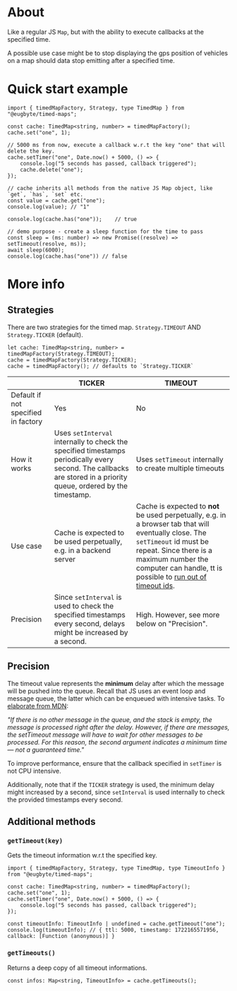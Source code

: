 # About

Like a regular JS `Map`, but with the ability to execute callbacks at the specified time.

A possible use case might be to stop displaying the gps position of vehicles on a map should data stop emitting after a specified time.

# Quick start example

```
import { timedMapFactory, Strategy, type TimedMap } from "@eugbyte/timed-maps";

const cache: TimedMap<string, number> = timedMapFactory();
cache.set("one", 1);

// 5000 ms from now, execute a callback w.r.t the key "one" that will delete the key.
cache.setTimer("one", Date.now() + 5000, () => {
    console.log("5 seconds has passed, callback triggered");
    cache.delete("one");
});

// cache inherits all methods from the native JS Map object, like `get`, `has`, `set` etc.
const value = cache.get("one");
console.log(value); // "1"

console.log(cache.has("one"));    // true

// demo purpose - create a sleep function for the time to pass
const sleep = (ms: number) => new Promise((resolve) => setTimeout(resolve, ms));
await sleep(6000);
console.log(cache.has("one")) // false
```

# More info

## Strategies

There are two strategies for the timed map. `Strategy.TIMEOUT` AND `Strategy.TICKER` (default).

```
let cache: TimedMap<string, number> = timedMapFactory(Strategy.TIMEOUT);
cache = timedMapFactory(Strategy.TICKER);
cache = timedMapFactory(); // defaults to `Strategy.TICKER`
```

|                                     | TICKER                                                                                                                                                             | TIMEOUT                                                                                                                                                                                                                                                                                                                              |
| ----------------------------------- | ------------------------------------------------------------------------------------------------------------------------------------------------------------------ | ------------------------------------------------------------------------------------------------------------------------------------------------------------------------------------------------------------------------------------------------------------------------------------------------------------------------------------ |
| Default if not specified in factory | Yes                                                                                                                                                                | No                                                                                                                                                                                                                                                                                                                                   |
| How it works                        | Uses `setInterval` internally to check the specified timestamps periodically every second. The callbacks are stored in a priority queue, ordered by the timestamp. | Uses `setTimeout` internally to create multiple timeouts                                                                                                                                                                                                                                                                             |
| Use case                            | Cache is expected to be used perpetually, e.g. in a backend server                                                                                                 | Cache is expected to <b>not</b> be used perpetually, e.g. in a browser tab that will eventually close. The `setTimeout` id must be repeat. Since there is a maximum number the computer can handle, tt is possible to [run out of timeout ids](https://stackoverflow.com/questions/53102524/does-javascript-run-out-of-timeout-ids). |
| Precision                           | Since `setInterval` is used to check the specified timestamps every second, delays might be increased by a second.                                                 | High. However, see more below on "Precision".                                                                                                                                                                                                                                                                                        |

## Precision

The timeout value represents the <b>minimum</b> delay after which the message will be pushed into the queue.
Recall that JS uses an event loop and message queue, the latter which can be enqueued with intensive tasks. To [elaborate from MDN](https://developer.mozilla.org/en-US/docs/Web/JavaScript/Event_loop#adding_messages):

<i>"If there is no other message in the queue, and the stack is empty, the message is processed right after the delay. However, if there are messages, the setTimeout message will have to wait for other messages to be processed. For this reason, the second argument indicates a minimum time — not a guaranteed time."</i>

To improve performance, ensure that the callback specified in `setTimer` is not CPU intensive.

Additionally, note that if the `TICKER` strategy is used, the minimum delay might increased by a second, since `setInterval` is used internally to check the provided timestamps every second.

## Additional methods

### `getTimeout(key)`

Gets the timeout information w.r.t the specified key.

```
import { timedMapFactory, Strategy, type TimedMap, type TimeoutInfo } from "@eugbyte/timed-maps";

const cache: TimedMap<string, number> = timedMapFactory();
cache.set("one", 1);
cache.setTimer("one", Date.now() + 5000, () => {
    console.log("5 seconds has passed, callback triggered");
});

const timeoutInfo: TimeoutInfo | undefined = cache.getTimeout("one");
console.log(timeoutInfo); // { ttl: 5000, timestamp: 1722165571956, callback: [Function (anonymous)] }
```

### `getTimeouts()`

Returns a deep copy of all timeout informations.

```
const infos: Map<string, TimeoutInfo> = cache.getTimeouts();
```
